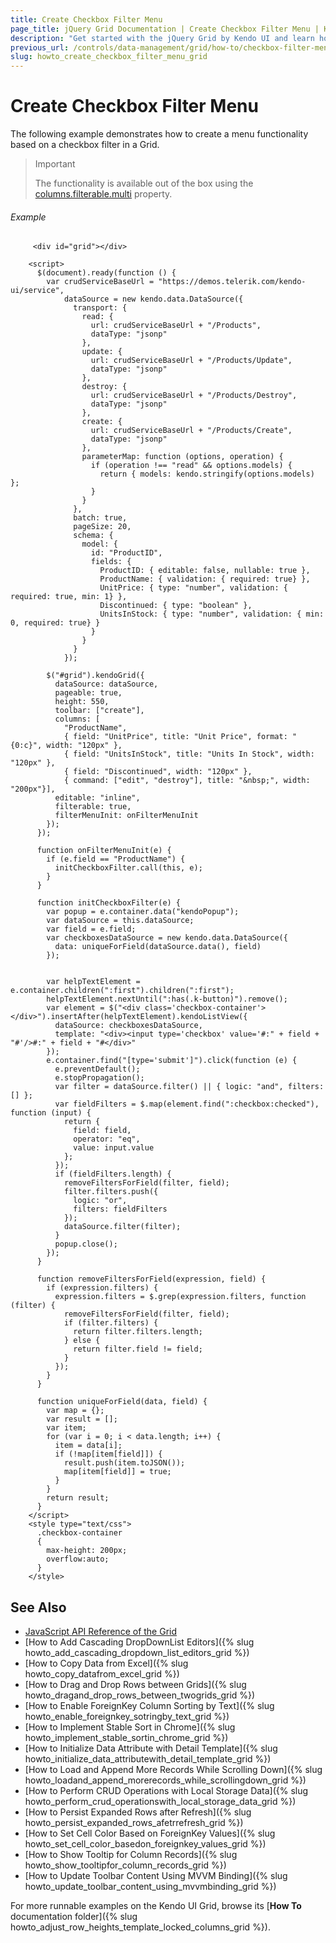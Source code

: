 ```yaml
---
title: Create Checkbox Filter Menu
page_title: jQuery Grid Documentation | Create Checkbox Filter Menu | Kendo UI
description: "Get started with the jQuery Grid by Kendo UI and learn how to create a checkbox filter menu functionality in the widget."
previous_url: /controls/data-management/grid/how-to/checkbox-filter-menu, /web/grid/how-to/checkbox-filter-menu
slug: howto_create_checkbox_filter_menu_grid
---
```


# Create Checkbox Filter Menu

The following example demonstrates how to create a menu functionality based on a checkbox filter in a Grid.

> Important
>
> The functionality is available out of the box using the [columns.filterable.multi](/api/javascript/ui/grid/configuration/columns.filterable.multi) property.

###### Example

```dojo
     <div id="grid"></div>

    <script>
      $(document).ready(function () {
        var crudServiceBaseUrl = "https://demos.telerik.com/kendo-ui/service",
            dataSource = new kendo.data.DataSource({
              transport: {
                read: {
                  url: crudServiceBaseUrl + "/Products",
                  dataType: "jsonp"
                },
                update: {
                  url: crudServiceBaseUrl + "/Products/Update",
                  dataType: "jsonp"
                },
                destroy: {
                  url: crudServiceBaseUrl + "/Products/Destroy",
                  dataType: "jsonp"
                },
                create: {
                  url: crudServiceBaseUrl + "/Products/Create",
                  dataType: "jsonp"
                },
                parameterMap: function (options, operation) {
                  if (operation !== "read" && options.models) {
                    return { models: kendo.stringify(options.models) };
                  }
                }
              },
              batch: true,
              pageSize: 20,
              schema: {
                model: {
                  id: "ProductID",
                  fields: {
                    ProductID: { editable: false, nullable: true },
                    ProductName: { validation: { required: true} },
                    UnitPrice: { type: "number", validation: { required: true, min: 1} },
                    Discontinued: { type: "boolean" },
                    UnitsInStock: { type: "number", validation: { min: 0, required: true} }
                  }
                }
              }
            });

        $("#grid").kendoGrid({
          dataSource: dataSource,
          pageable: true,
          height: 550,
          toolbar: ["create"],
          columns: [
            "ProductName",
            { field: "UnitPrice", title: "Unit Price", format: "{0:c}", width: "120px" },
            { field: "UnitsInStock", title: "Units In Stock", width: "120px" },
            { field: "Discontinued", width: "120px" },
            { command: ["edit", "destroy"], title: "&nbsp;", width: "200px"}],
          editable: "inline",
          filterable: true,
          filterMenuInit: onFilterMenuInit
        });
      });

      function onFilterMenuInit(e) {
        if (e.field == "ProductName") {
          initCheckboxFilter.call(this, e);
        }
      }

      function initCheckboxFilter(e) {
        var popup = e.container.data("kendoPopup");
        var dataSource = this.dataSource;
        var field = e.field;
        var checkboxesDataSource = new kendo.data.DataSource({
          data: uniqueForField(dataSource.data(), field)
        });


        var helpTextElement = e.container.children(":first").children(":first");
        helpTextElement.nextUntil(":has(.k-button)").remove();
        var element = $("<div class='checkbox-container'></div>").insertAfter(helpTextElement).kendoListView({
          dataSource: checkboxesDataSource,
          template: "<div><input type='checkbox' value='#:" + field + "#'/>#:" + field + "#</div>"
        });
        e.container.find("[type='submit']").click(function (e) {
          e.preventDefault();
          e.stopPropagation();
          var filter = dataSource.filter() || { logic: "and", filters: [] };
          var fieldFilters = $.map(element.find(":checkbox:checked"), function (input) {            
            return {
              field: field,
              operator: "eq",
              value: input.value
            };
          });
          if (fieldFilters.length) {
            removeFiltersForField(filter, field);
            filter.filters.push({
              logic: "or",
              filters: fieldFilters
            });
            dataSource.filter(filter);
          }
          popup.close();
        });
      }

      function removeFiltersForField(expression, field) {
        if (expression.filters) {
          expression.filters = $.grep(expression.filters, function (filter) {
            removeFiltersForField(filter, field);
            if (filter.filters) {
              return filter.filters.length;
            } else {
              return filter.field != field;
            }
          });
        }
      }

      function uniqueForField(data, field) {
        var map = {};
        var result = [];
        var item;
        for (var i = 0; i < data.length; i++) {
          item = data[i];
          if (!map[item[field]]) {
            result.push(item.toJSON());
            map[item[field]] = true;
          }
        }
        return result;
      }
    </script>
    <style type="text/css">
      .checkbox-container
      {
        max-height: 200px;
        overflow:auto;
      }
    </style>
```

## See Also

* [JavaScript API Reference of the Grid](/api/javascript/ui/grid)
* [How to Add Cascading DropDownList Editors]({% slug howto_add_cascading_dropdown_list_editors_grid %})
* [How to Copy Data from Excel]({% slug howto_copy_datafrom_excel_grid %})
* [How to Drag and Drop Rows between Grids]({% slug howto_dragand_drop_rows_between_twogrids_grid %})
* [How to Enable ForeignKey Column Sorting by Text]({% slug howto_enable_foreignkey_sotringby_text_grid %})
* [How to Implement Stable Sort in Chrome]({% slug howto_implement_stable_sortin_chrome_grid %})
* [How to Initialize Data Attribute with Detail Template]({% slug howto_initialize_data_attributewith_detail_template_grid %})
* [How to Load and Append More Records While Scrolling Down]({% slug howto_loadand_append_morerecords_while_scrollingdown_grid %})
* [How to Perform CRUD Operations with Local Storage Data]({% slug howto_perform_crud_operationswith_local_storage_data_grid %})
* [How to Persist Expanded Rows after Refresh]({% slug howto_persist_expanded_rows_afetrrefresh_grid %})
* [How to Set Cell Color Based on ForeignKey Values]({% slug howto_set_cell_color_basedon_foreignkey_values_grid %})
* [How to Show Tooltip for Column Records]({% slug howto_show_tooltipfor_column_records_grid %})
* [How to Update Toolbar Content Using MVVM Binding]({% slug howto_update_toolbar_content_using_mvvmbinding_grid %})

For more runnable examples on the Kendo UI Grid, browse its [**How To** documentation folder]({% slug howto_adjust_row_heights_template_locked_columns_grid %}).
